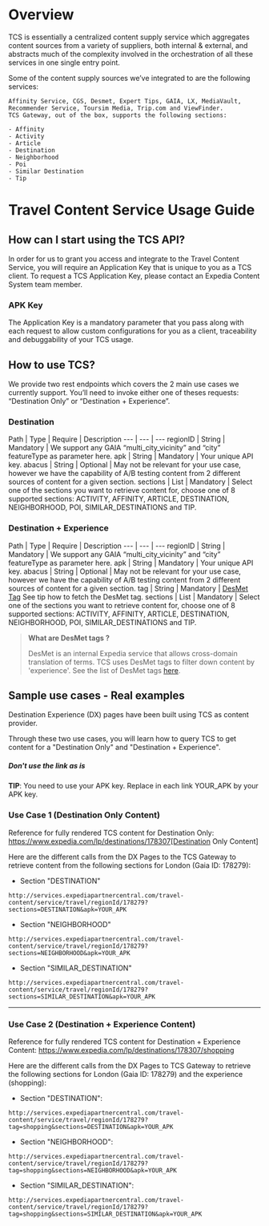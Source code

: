 # Overview

TCS is essentially a centralized content supply service which aggregates content sources from a variety of suppliers, both internal & external, and abstracts much of the complexity involved in the orchestration of all these services in one single entry point. 

Some of the content supply sources we’ve integrated to are the following services: 

```
Affinity Service, CGS, Desmet, Expert Tips, GAIA, LX, MediaVault, Recommender Service, Toursim Media, Trip.com and ViewFinder.
TCS Gateway, out of the box, supports the following sections:

- Affinity
- Activity
- Article
- Destination
- Neighborhood
- Poi
- Similar Destination
- Tip
```

# Travel Content Service Usage Guide

## How can I start using the TCS API?
In order for us to grant you access and integrate to the Travel Content Service, you will require an Application Key that is unique to you as a TCS client. To request a TCS Application Key, please contact an Expedia Content System team member.

### APK Key
The Application Key is a mandatory parameter that you pass along with each request to allow custom configurations for you as a client, traceability and debuggability of your TCS usage.

## How to use TCS?

We provide two rest endpoints which covers the 2 main use cases we currently support. You’ll need to invoke either one of theses requests: “Destination Only” or “Destination + Experience”.

### Destination

Path | Type | Require | Description
--- | --- | ---
regionID | String | Mandatory | We support any GAIA “multi_city_vicinity” and “city” featureType as parameter here.
apk | String | Mandatory | Your unique API key.
abacus | String | Optional | May not be relevant for your use case, however we have the capability of A/B testing content from 2 different sources of content for a given section.
sections | List<String> | Mandatory | Select one of the sections you want to retrieve content for, choose one of 8 supported sections: ACTIVITY, AFFINITY, ARTICLE, DESTINATION, NEIGHBORHOOD, POI, SIMILAR_DESTINATIONS and TIP.


### Destination + Experience

Path | Type | Require | Description
--- | --- | ---
regionID | String | Mandatory | We support any GAIA “multi_city_vicinity” and “city” featureType as parameter here.
apk | String | Mandatory | Your unique API key.
abacus | String | Optional | May not be relevant for your use case, however we have the capability of A/B testing content from 2 different sources of content for a given section.
tag | String | Mandatory | [DesMet Tag](https://expediaconnectivity.com/apis/other/travel-content-service-tcs/desmet.html) See tip how to fetch the DesMet tag.
sections | List<String> | Mandatory | Select one of the sections you want to retrieve content for, choose one of 8 supported sections: ACTIVITY, AFFINITY, ARTICLE, DESTINATION, NEIGHBORHOOD, POI, SIMILAR_DESTINATIONS and TIP.

>**What are DesMet tags ?**
>
>DesMet is an internal Expedia service that allows cross-domain translation of terms. TCS uses DesMet tags to filter down content by 'experience'. See the list of DesMet tags [here](https://expediaconnectivity.com/apis/other/travel-content-service-tcs/desmet.html).

## Sample use cases - Real examples

Destination Experience (DX) pages have been built using TCS as content provider.

Through these two use cases, you will learn how to query TCS to get content for a "Destination Only" and "Destination + Experience".

##### Don't use the link as is
**TIP**: You need to use your APK key. Replace in each link YOUR_APK by your APK key.


### Use Case 1 (Destination Only Content)

Reference for fully rendered TCS content for Destination Only: https://www.expedia.com/lp/destinations/178307[Destination Only Content]

Here are the different calls from the DX Pages to the TCS Gateway to retrieve content from the following sections for London (Gaia ID: 178279):

- Section "DESTINATION"
```
http://services.expediapartnercentral.com/travel-content/service/travel/regionId/178279?sections=DESTINATION&apk=YOUR_APK
```

- Section "NEIGHBORHOOD"
```
http://services.expediapartnercentral.com/travel-content/service/travel/regionId/178279?sections=NEIGHBORHOOD&apk=YOUR_APK
```

- Section "SIMILAR_DESTINATION"
```
http://services.expediapartnercentral.com/travel-content/service/travel/regionId/178279?sections=SIMILAR_DESTINATION&apk=YOUR_APK
```

---

### Use Case 2 (Destination + Experience Content)

Reference for fully rendered TCS content for Destination + Experience Content: https://www.expedia.com/lp/destinations/178307/shopping

Here are the different calls from the DX Pages to TCS Gateway to retrieve the following sections for London (Gaia ID: 178279) and the experience (shopping):

- Section "DESTINATION":
```
http://services.expediapartnercentral.com/travel-content/service/travel/regionId/178279?tag=shopping&sections=DESTINATION&apk=YOUR_APK
```

- Section "NEIGHBORHOOD":
```
http://services.expediapartnercentral.com/travel-content/service/travel/regionId/178279?tag=shopping&sections=NEIGHBORHOOD&apk=YOUR_APK
```

- Section "SIMILAR_DESTINATION":
```
http://services.expediapartnercentral.com/travel-content/service/travel/regionId/178279?tag=shopping&sections=SIMILAR_DESTINATION&apk=YOUR_APK
```
